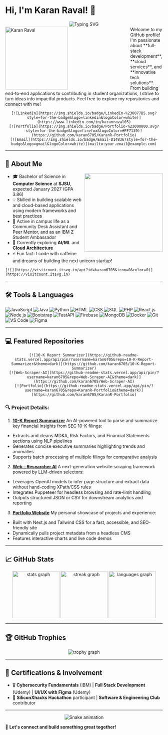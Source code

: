 # Hi, I'm Karan Raval! 👋

<div align="center">
    <img src="https://readme-typing-svg.herokuapp.com?font=Fira+Code&pause=1000&color=36BCF7&center=true&vCenter=true&width=435&lines=Full-Stack+Developer;Cloud+Enthusiast;AI+%26+ML+Explorer;Always+Learning+New+Tech!" alt="Typing SVG" />
</div>

<img src="photo1.jpg" alt="Karan Raval" width="200" align="left" style="margin-right: 200px;">
Welcome to my GitHub profile! I'm passionate about **full-stack development**, **cloud services**, and **innovative tech solutions**. From building end-to-end applications to contributing in student organizations, I strive to turn ideas into impactful products. Feel free to explore my repositories and connect with me!

<div align="center">

    [![LinkedIn](https://img.shields.io/badge/LinkedIn-%230077B5.svg?style=for-the-badge&logo=linkedin&logoColor=white)](https://www.linkedin.com/in/karanraval05)
    [![Portfolio](https://img.shields.io/badge/Portfolio-%23000000.svg?style=for-the-badge&logo=firefox&logoColor=#FF7139)](https://github.com/karan6705/KaranR-Portfolio)
    [![Email](https://img.shields.io/badge/Email-D14836?style=for-the-badge&logo=gmail&logoColor=white)](mailto:your.email@example.com)

</div>

---

## 🔗 About Me

<img align="right" height="250" src="https://i.imgur.com/M73zKPF.gif"  />

- 🎓 Bachelor of Science in **Computer Science** at **SJSU**, expected January 2027 (GPA 3.86)
- 💡 Skilled in building scalable web and cloud-based applications using modern frameworks and best practices
- 🤝 Active in campus life as a Community Desk Assistant and Peer Mentor, and as an IBM Z Student Ambassador
- 🌱 Currently exploring **AI/ML** and **Cloud Architecture**
- ⚡ Fun fact: I code with caffeine and dreams of building the next unicorn startup!

<div align="left">

    [![](https://visitcount.itsvg.in/api?id=karan6705&icon=0&color=0)](https://visitcount.itsvg.in)

</div>

---

## 🛠️ Tools & Languages

<div align="left">
    <img src="https://img.shields.io/badge/JavaScript-%23F7DF1E?style=for-the-badge&logo=javascript&logoColor=black" alt="JavaScript">
    <img src="https://img.shields.io/badge/Java-%23007396?style=for-the-badge&logo=java&logoColor=white" alt="Java">
    <img src="https://img.shields.io/badge/Python-%233776AB?style=for-the-badge&logo=python&logoColor=white" alt="Python">
    <img src="https://img.shields.io/badge/HTML-%23E34F26?style=for-the-badge&logo=html5&logoColor=white" alt="HTML">
    <img src="https://img.shields.io/badge/CSS-%231572B6?style=for-the-badge&logo=css3&logoColor=white" alt="CSS">
    <img src="https://img.shields.io/badge/SQL-%23448AFF?style=for-the-badge&logo=postgresql&logoColor=white" alt="SQL">
    <img src="https://img.shields.io/badge/PHP-%23777BB4?style=for-the-badge&logo=php&logoColor=white" alt="PHP">
    <img src="https://img.shields.io/badge/React-%2361DAFB?style=for-the-badge&logo=react&logoColor=black" alt="React.js">
    <img src="https://img.shields.io/badge/Node.js-%23339933?style=for-the-badge&logo=nodedotjs&logoColor=white" alt="Node.js">
    <img src="https://img.shields.io/badge/Bootstrap-%23563D7C?style=for-the-badge&logo=bootstrap&logoColor=white" alt="Bootstrap">
    <img src="https://img.shields.io/badge/FastAPI-%23009688?style=for-the-badge&logo=fastapi&logoColor=white" alt="FastAPI">
    <img src="https://img.shields.io/badge/Firebase-%23FFCA28?style=for-the-badge&logo=firebase&logoColor=black" alt="Firebase">
    <img src="https://img.shields.io/badge/MongoDB-%2347A248?style=for-the-badge&logo=mongodb&logoColor=white" alt="MongoDB">
    <img src="https://img.shields.io/badge/Docker-%232496ED?style=for-the-badge&logo=docker&logoColor=white" alt="Docker">
    <img src="https://img.shields.io/badge/Git-%23F05032?style=for-the-badge&logo=git&logoColor=white" alt="Git">
    <img src="https://img.shields.io/badge/VS%20Code-%23007ACC?style=for-the-badge&logo=visualstudiocode&logoColor=white" alt="VS Code">
    <img src="https://img.shields.io/badge/Figma-%23F24E1E?style=for-the-badge&logo=figma&logoColor=white" alt="Figma">
</div>


---

## 💻 Featured Repositories

<div align="center">

    [![10-K Report Summarizer](https://github-readme-stats.vercel.app/api/pin/?username=karan6705&repo=10-K-Report-Summarizer&theme=dark)](https://github.com/karan6705/10-K-Report-Summarizer)
    [![Web-Scraper-AI](https://github-readme-stats.vercel.app/api/pin/?username=karan6705&repo=Web-Scraper-AI&theme=dark)](https://github.com/karan6705/Web-Scraper-AI)
    [![Portfolio](https://github-readme-stats.vercel.app/api/pin/?username=karan6705&repo=KaranR-Portfolio&theme=dark)](https://github.com/karan6705/KaranR-Portfolio)

</div>

### 🔍 Project Details:

1. **[10-K Report Summarizer](https://github.com/karan6705/10-K-Report-Summarizer)**
An AI-powered tool to parse and summarize key financial insights from SEC 10-K filings:
- Extracts and cleans MD&A, Risk Factors, and Financial Statements sections using NLP pipelines
- Generates concise executive summaries highlighting trends and anomalies
- Supports batch processing of multiple filings for comparative analysis

2. **[Web – Researcher AI](https://github.com/karan6705/Web-Scraper-AI)**
A next-generation website scraping framework powered by LLM-driven selectors:
- Leverages OpenAI models to infer page structure and extract data without hand-coding XPath/CSS rules
- Integrates Puppeteer for headless browsing and rate-limit handling
- Outputs structured JSON or CSV for downstream analytics and reporting

3. **[Portfolio Website](https://github.com/karan6705/KaranR-Portfolio)**
My personal showcase of projects and experience:
- Built with Next.js and Tailwind CSS for a fast, accessible, and SEO-friendly site
- Dynamically pulls project metadata from a headless CMS
- Features interactive charts and live code demos

---

## 📈 GitHub Stats

<div align="center">
    <img src="https://github-readme-stats.vercel.app/api?username=karan6705&hide_title=false&hide_rank=false&show_icons=true&include_all_commits=true&count_private=true&disable_animations=false&theme=dark&locale=en&hide_border=false" height="150" alt="stats graph"  />
    <img src="https://github-readme-streak-stats.herokuapp.com/?user=karan6705&theme=dark" height="150" alt="streak graph" />
    <img src="https://github-readme-stats.vercel.app/api/top-langs?username=karan6705&locale=en&hide_title=false&layout=compact&card_width=320&langs_count=8&theme=dark&hide_border=false" height="150" alt="languages graph"  />
</div>

---

## 🏆 GitHub Trophies
<div align="center">
    <img src="https://github-profile-trophy.vercel.app/?username=karan6705&theme=dark&no-frame=false&no-bg=false&margin-w=4" alt="trophy graph" />
</div>

---

## 📜 Certifications & Involvement
- 🎖️ **Cybersecurity Fundamentals** (IBM) | **Full Stack Development** (Udemy) | **UI/UX with Figma** (Udemy)
- 🎯 **SiliconXhacks Hackathon** participant | **Software & Engineering Club** contributor

---

<div align="center">
    <img src="https://raw.githubusercontent.com/karan6705/karan6705/output/snake.svg" alt="Snake animation" />
</div>

🔗 **Let's connect and build something great together!**
